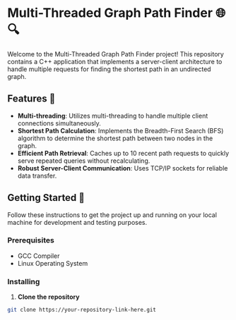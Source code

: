 # Multi-Threaded Graph Path Finder 🌐🔍

Welcome to the Multi-Threaded Graph Path Finder project! This repository contains a C++ application that implements a server-client architecture to handle multiple requests for finding the shortest path in an undirected graph.

## Features 🌟

- **Multi-threading**: Utilizes multi-threading to handle multiple client connections simultaneously.
- **Shortest Path Calculation**: Implements the Breadth-First Search (BFS) algorithm to determine the shortest path between two nodes in the graph.
- **Efficient Path Retrieval**: Caches up to 10 recent path requests to quickly serve repeated queries without recalculating.
- **Robust Server-Client Communication**: Uses TCP/IP sockets for reliable data transfer.

## Getting Started 🚀

Follow these instructions to get the project up and running on your local machine for development and testing purposes.

### Prerequisites

- GCC Compiler
- Linux Operating System

### Installing

1. **Clone the repository**

```bash
git clone https://your-repository-link-here.git

